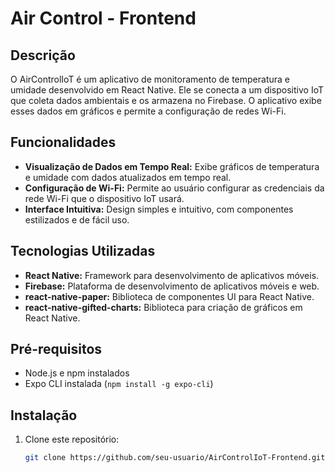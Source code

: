 # Air Control - Frontend

## Descrição

O AirControlIoT é um aplicativo de monitoramento de temperatura e umidade desenvolvido em React Native. Ele se conecta a um dispositivo IoT que coleta dados ambientais e os armazena no Firebase. O aplicativo exibe esses dados em gráficos e permite a configuração de redes Wi-Fi.

## Funcionalidades

- **Visualização de Dados em Tempo Real:** Exibe gráficos de temperatura e umidade com dados atualizados em tempo real.
- **Configuração de Wi-Fi:** Permite ao usuário configurar as credenciais da rede Wi-Fi que o dispositivo IoT usará.
- **Interface Intuitiva:** Design simples e intuitivo, com componentes estilizados e de fácil uso.

## Tecnologias Utilizadas

- **React Native:** Framework para desenvolvimento de aplicativos móveis.
- **Firebase:** Plataforma de desenvolvimento de aplicativos móveis e web.
- **react-native-paper:** Biblioteca de componentes UI para React Native.
- **react-native-gifted-charts:** Biblioteca para criação de gráficos em React Native.

## Pré-requisitos

- Node.js e npm instalados
- Expo CLI instalada (`npm install -g expo-cli`)

## Instalação

1. Clone este repositório:
   ```bash
   git clone https://github.com/seu-usuario/AirControlIoT-Frontend.git
